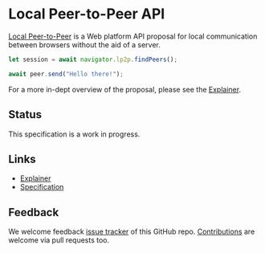 # Local Peer-to-Peer API

[Local Peer-to-Peer](https://WICG.github.io/local-peer-to-peer/) is a Web platform API proposal for local communication between browsers without the aid of a server.

```js
let session = await navigator.lp2p.findPeers();

await peer.send("Hello there!");
```

For a more in-dept overview of the proposal, please see the [Explainer](EXPLAINER.md).

## Status

This specification is a work in progress.

## Links

- [Explainer](EXPLAINER.md)
- [Specification](https://WICG.github.io/local-peer-to-peer/)

## Feedback

We welcome feedback [issue tracker](https://github.com/WICG/local-peer-to-peer/issues) of this GitHub repo. [Contributions](CONTRIBUTING.md) are welcome via pull requests too.
